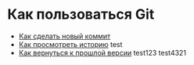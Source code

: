 # Как пользоваться Git
- [Как сделать новый коммит](./commmit_help.md)
- [Как просмотреть историю](./log_help.md)
test
- [Как вернуться к прошлой версии](./reset_help.md)
test123
test4321
